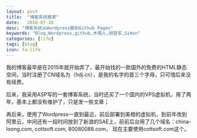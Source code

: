 ```yaml
---
layout: post
title:  "博客系统搬家"
date:   2016-07-26
desc: "博客系统从Wordpress搬到Github Pages"
keywords: "Blog,Wordpress,github,木偶人,胡登军,Simon"
categories: [life]
tags: [blog]
icon: fa-life
---
```


我的博客最早是在2015年就开始弄了，最开始找的一款国外的免费的HTML静态空间，当时注册了CN域名为（hdj.cn），是我的名字的首三个字母，只可惜后来没有续费。

后来，我采用ASP写的一套博客系统，当时还买了一个国内的VPS虚拟机，用了两年，基本上都没有维护了，只是发一些文章；

再后来，使用了Wordpress一直到最近，前后部署到美橙的虚拟机、到前年改到阿里云，中间还有一段时间放到了新浪的SAE上，前前后台用了几个域名：china-loong.com, cottsoft.com, 80080088.com， 现在主要使用cottsoft.com这个。